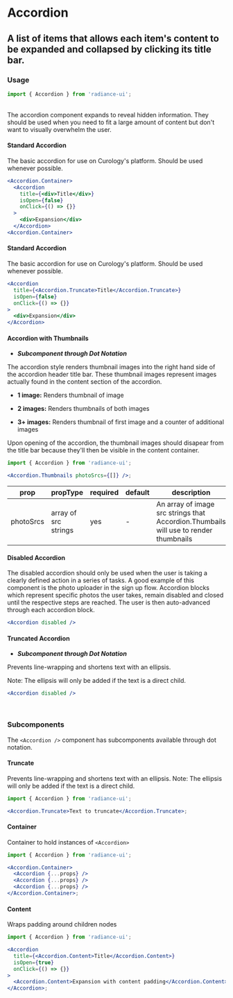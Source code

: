 # Accordion

## A list of items that allows each item's content to be expanded and collapsed by clicking its title bar.

### Usage

```jsx
import { Accordion } from 'radiance-ui';
```

<br>
The accordion component expands to reveal hidden information. They should be used when you need to fit a large amount of content but don't want to visually overwhelm the user.

#### Standard Accordion

The basic accordion for use on Curology's platform. Should be used whenever possible.

```jsx
<Accordion.Container>
  <Accordion
    title={<div>Title</div>}
    isOpen={false}
    onClick={() => {}}
  >
    <div>Expansion</div>
  </Accordion>
<Accordion.Container>
```

#### Standard Accordion

The basic accordion for use on Curology's platform. Should be used whenever possible.

```jsx
<Accordion
  title={<Accordion.Truncate>Title</Accordion.Truncate>}
  isOpen={false}
  onClick={() => {}}
>
  <div>Expansion</div>
</Accordion>
```

#### Accordion with Thumbnails

- **_Subcomponent through Dot Notation_**

The accordion style renders thumbnail images into the right hand side of the accordion header title bar. These thumbnail images represent images actually found in the content section of the accordion.

- **1 image:** Renders thumbnail of image

- **2 images:** Renders thumbnails of both images

- **3+ images:** Renders thumbnail of first image and a counter of additional images

Upon opening of the accordion, the thumbnail images should disapear from the title bar because they'll then be visible in the content container.

```jsx
import { Accordion } from 'radiance-ui';

<Accordion.Thumbnails photoSrcs={[]} />;
```

| prop      | propType             | required | default | description                                                                          |
| --------- | -------------------- | -------- | ------- | ------------------------------------------------------------------------------------ |
| photoSrcs | array of src strings | yes      | -       | An array of image src strings that Accordion.Thumbails will use to render thumbnails |

#### Disabled Accordion

The disabled accordion should only be used when the user is taking a clearly defined action in a series of tasks. A good example of this component is the photo uploader in the sign up flow. Accordion blocks which represent specific photos the user takes, remain disabled and closed until the respective steps are reached. The user is then auto-advanced through each accordion block.

```jsx
<Accordion disabled />
```

#### Truncated Accordion

- **_Subcomponent through Dot Notation_**

Prevents line-wrapping and shortens text with an ellipsis.

Note: The ellipsis will only be added if the text is a direct child.

```jsx
<Accordion disabled />
```

<!-- STORY -->

<!-- PROPS -->

<br>

### Subcomponents

The `<Accordion />` component has subcomponents available through dot notation.

#### Truncate

Prevents line-wrapping and shortens text with an ellipsis. Note: The ellipsis will only
be added if the text is a direct child.

```jsx
import { Accordion } from 'radiance-ui';

<Accordion.Truncate>Text to truncate</Accordion.Truncate>;
```

#### Container

Container to hold instances of `<Accordion>`

```jsx
import { Accordion } from 'radiance-ui';

<Accordion.Container>
  <Accordion {...props} />
  <Accordion {...props} />
  <Accordion {...props} />
</Accordion.Container>;
```

#### Content

Wraps padding around children nodes

```jsx
import { Accordion } from 'radiance-ui';

<Accordion
  title={<Accordion.Content>Title</Accordion.Content>}
  isOpen={true}
  onClick={() => {}}
>
  <Accordion.Content>Expansion with content padding</Accordion.Content>
</Accordion>;
```
